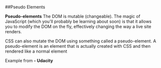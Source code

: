 ##Pseudo Elements

**Pseudo-elements**
The DOM is mutable (changeable). The magic of JavaScript (which you'll probably be learning about soon) is that it allows you to modify the DOM on the fly, effectively changing the way a live site renders.

CSS can also mutate the DOM using something called a pseudo-element. A pseudo-element is an element that is actually created with CSS and then rendered like a normal element

Example from **- Udacity**
